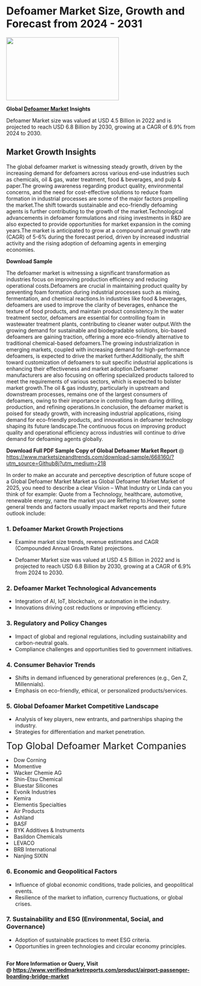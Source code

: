 <H1>Defoamer Market Size, Growth and Forecast from 2024 - 2031</H1><img class="aligncenter size-medium wp-image-584254" src="https://thirdeyenews.in/wp-content/uploads/2024/09/Global-Market-Research-300x168.jpeg" alt="" width="300" height="168" /><p><strong>Global&nbsp;<a href="https://www.marketsizeandtrends.com/download-sample/668160/?utm_source=Github8j?utm_medium=218">Defoamer Market</a> Insights</strong></p><p>Defoamer Market size was valued at USD 4.5 Billion in 2022 and is projected to reach USD 6.8 Billion by 2030, growing at a CAGR of 6.9% from 2024 to 2030.</p><p><h2>Market Growth Insights</h2> <p>The global defoamer market is witnessing steady growth, driven by the increasing demand for defoamers across various end-use industries such as chemicals, oil & gas, water treatment, food & beverages, and pulp & paper.The growing awareness regarding product quality, environmental concerns, and the need for cost-effective solutions to reduce foam formation in industrial processes are some of the major factors propelling the market.The shift towards sustainable and eco-friendly defoaming agents is further contributing to the growth of the market.Technological advancements in defoamer formulations and rising investments in R&D are also expected to provide opportunities for market expansion in the coming years.The market is anticipated to grow at a compound annual growth rate (CAGR) of 5-6% during the forecast period, driven by increased industrial activity and the rising adoption of defoaming agents in emerging economies.</p> <p><strong>Download Sample</strong></p> <p>The defoamer market is witnessing a significant transformation as industries focus on improving production efficiency and reducing operational costs.Defoamers are crucial in maintaining product quality by preventing foam formation during industrial processes such as mixing, fermentation, and chemical reactions.In industries like food & beverages, defoamers are used to improve the clarity of beverages, enhance the texture of food products, and maintain product consistency.In the water treatment sector, defoamers are essential for controlling foam in wastewater treatment plants, contributing to cleaner water output.With the growing demand for sustainable and biodegradable solutions, bio-based defoamers are gaining traction, offering a more eco-friendly alternative to traditional chemical-based defoamers.The growing industrialization in emerging markets, coupled with increasing demand for high-performance defoamers, is expected to drive the market further.Additionally, the shift toward customization of defoamers to suit specific industrial applications is enhancing their effectiveness and market adoption.Defoamer manufacturers are also focusing on offering specialized products tailored to meet the requirements of various sectors, which is expected to bolster market growth.The oil & gas industry, particularly in upstream and downstream processes, remains one of the largest consumers of defoamers, owing to their importance in controlling foam during drilling, production, and refining operations.In conclusion, the defoamer market is poised for steady growth, with increasing industrial applications, rising demand for eco-friendly products, and innovations in defoamer technology shaping its future landscape.The continuous focus on improving product quality and operational efficiency across industries will continue to drive demand for defoaming agents globally.<p><span class=""><strong>Download Full PDF Sample Copy of Global Defoamer Market Report</strong> @ <a href="https://www.marketsizeandtrends.com/download-sample/668160/?utm_source=Github8j?utm_medium=218" target="_blank">https://www.marketsizeandtrends.com/download-sample/668160/?utm_source=Github8j?utm_medium=218</a></span></p><p>In order to make an accurate and perceptive description of future scope of a Global&nbsp;Defoamer Market Market as Global&nbsp;Defoamer Market Market of 2025, you need to describe a clear Vision &ndash; What Industry or Linda can you think of for example: Quote from a Technology, healthcare, automotive, renewable energy, name the market you are Reffering to.However, some general trends and factors usually impact market reports and their future outlook include:</p><h3>1.&nbsp;<strong>Defoamer Market Growth Projections</strong></h3><ul><li>Examine market size trends, revenue estimates and CAGR (Compounded Annual Growth Rate) projections.</li><li><p>Defoamer Market size was valued at USD 4.5 Billion in 2022 and is projected to reach USD 6.8 Billion by 2030, growing at a CAGR of 6.9% from 2024 to 2030.</p></li></ul><h3>2.&nbsp;<strong>Defoamer Market Technological Advancements</strong></h3><ul><li>Integration of AI, IoT, blockchain, or automation in the industry.</li><li>Innovations driving cost reductions or improving efficiency.</li></ul><h3>3.&nbsp;<strong>Regulatory and Policy Changes</strong></h3><ul><li>Impact of global and regional regulations, including sustainability and carbon-neutral goals.</li><li>Compliance challenges and opportunities tied to government initiatives.</li></ul><h3>4.&nbsp;<strong>Consumer Behavior Trends</strong></h3><ul><li>Shifts in demand influenced by generational preferences (e.g., Gen Z, Millennials).</li><li>Emphasis on eco-friendly, ethical, or personalized products/services.</li></ul><h3>5.&nbsp;<strong>Global Defoamer Market Competitive Landscape</strong></h3><ul><li>Analysis of key players, new entrants, and partnerships shaping the industry.</li><li>Strategies for differentiation and market penetration.</li></ul><p data-pm-slice="1 1 []"><span style="color: inherit; font-family: inherit; font-size: 25px;">Top Global Defoamer Market Companies</span></p><div class="" data-test-id=""><p><li>Dow Corning</li><li> Momentive</li><li> Wacker Chemie AG</li><li> Shin-Etsu Chemical</li><li> Bluestar Silicones</li><li> Evonik Industries</li><li> Kemira</li><li> Elementis Specialties</li><li> Air Products</li><li> Ashland</li><li> BASF</li><li> BYK Additives & Instruments</li><li> Basildon Chemicals</li><li> LEVACO</li><li> BRB International</li><li> Nanjing SIXIN</li></p></div><h3>6.&nbsp;<strong>Economic and Geopolitical Factors</strong></h3><ul><li>Influence of global economic conditions, trade policies, and geopolitical events.</li><li>Resilience of the market to inflation, currency fluctuations, or global crises.</li></ul><h3>7.&nbsp;<strong>Sustainability and ESG (Environmental, Social, and Governance)</strong></h3><ul><li>Adoption of sustainable practices to meet ESG criteria.</li><li>Opportunities in green technologies and circular economy principles.</li></ul><h2><strong style="font-size: 14px;">For More Information or Query, Visit @&nbsp;</strong><a style="background-color: #ffffff; font-size: 14px;" href="https://www.marketsizeandtrends.com/report/defoamer-market/" target="_blank">https://www.verifiedmarketreports.com/product/airport-passenger-boarding-bridge-market</a></h2>